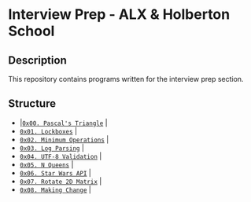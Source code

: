 # Interview Prep - ALX & Holberton School

## Description
This repository contains programs written for the interview prep section.


## Structure


* |[`0x00. Pascal's Triangle`](./0x00-pascal_triangle) |
* [`0x01. Lockboxes`](./0x01-lockboxes/) |
* [`0x02. Minimum Operations`](./0x02-minimum_operations/) | 
* [`0x03. Log Parsing`](./0x03-log_parsing/) |
* [`0x04. UTF-8 Validation`](./0x04-utf8_validation/) |
* [`0x05. N Queens`](./0x05-nqueens/) |
* [`0x06. Star Wars API`](./0x06-starwars_api/) |
* [`0x07. Rotate 2D Matrix`](./0x07-rotate_2d_matrix/) |
* [`0x08. Making Change`](./0x08-making_change/) |
